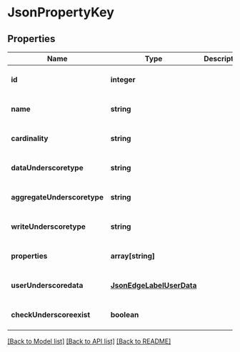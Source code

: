 # JsonPropertyKey

## Properties
Name | Type | Description | Notes
------------ | ------------- | ------------- | -------------
**id** | **integer** |  | [optional] [default to null]
**name** | **string** |  | [optional] [default to null]
**cardinality** | **string** |  | [optional] [default to null]
**dataUnderscoretype** | **string** |  | [optional] [default to null]
**aggregateUnderscoretype** | **string** |  | [optional] [default to null]
**writeUnderscoretype** | **string** |  | [optional] [default to null]
**properties** | **array[string]** |  | [optional] [default to null]
**userUnderscoredata** | [**JsonEdgeLabelUserData**](JsonEdgeLabelUserData.md) |  | [optional] [default to null]
**checkUnderscoreexist** | **boolean** |  | [optional] [default to null]

[[Back to Model list]](../README.md#documentation-for-models) [[Back to API list]](../README.md#documentation-for-api-endpoints) [[Back to README]](../README.md)



